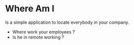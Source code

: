 # Where Am I
Is a simple application to locate everybody in your company.

* Where work your employees ? 
* Is he in remote working ?